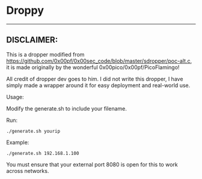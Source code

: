 # Droppy
---
## DISCLAIMER:
This is a dropper modified from https://github.com/0x00pf/0x00sec_code/blob/master/sdropper/poc-alt.c, it is made originally by the wonderful 0x00pico/0x00pf/PicoFlamingo!

All credit of dropper dev goes to him. I did not write this dropper, I have simply made a wrapper around it for easy deployment and real-world use.

Usage:

Modify the generate.sh to include your filename.

Run:
```
./generate.sh yourip
```

Example:

```
./generate.sh 192.168.1.100 
```

You must ensure that your external port 8080 is open for this to work across networks.
